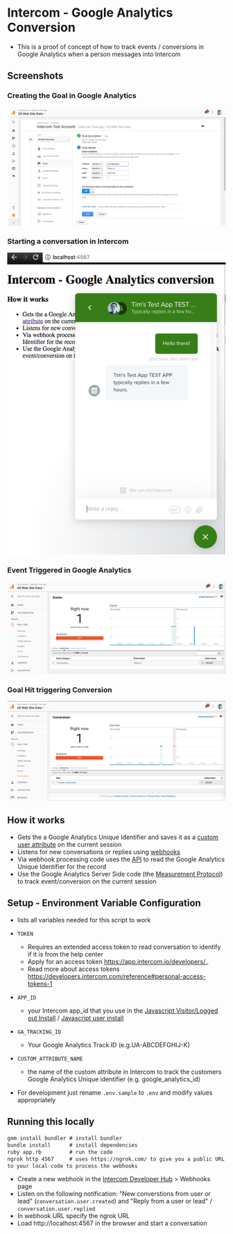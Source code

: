# Intercom - Google Analytics Conversion

- This is a proof of concept of how to track events / conversions in Google Analytics when a person messages into Intercom

## Screenshots

### Creating the Goal in Google Analytics
![Creating a Goal in Google Analytics](/screenshots/Creating%20a%20Goal%20in%20Google%20Analytics.png)

### Starting a conversation in Intercom
![Start Conversation](/screenshots/Start%20Conversation.png)

### Event Triggered in Google Analytics
![Event Triggered](/screenshots/Event%20Triggered.png)

### Goal Hit triggering Conversion
![Goal Hit](/screenshots/Goal%20Hit.png)


## How it works    
- Gets the a Google Analytics Unique Identifier and saves it as a [custom user attribute](https://docs.intercom.io/configuring-intercom/send-custom-user-attributes-to-intercom) on the current session
- Listens for new conversations or replies using [webhooks](https://docs.intercom.io/integrations/webhooks)
- Via webhook processing code uses the [API](https://developers.intercom.io/reference) to read the Google Analytics Unique Identifier for the record</li>
- Use the Google Analytics Server Side code (the [Measurement Protocol](https://developers.google.com/analytics/devguides/collection/protocol/v1/)) to track event/conversion on the current session

## Setup - Environment Variable Configuration
- lists all variables needed for this script to work
- `TOKEN`
	- Requires an extended access token to read conversation to identify if it is from the help center
	- Apply for an access token  https://app.intercom.io/developers/_
	- Read more about access tokens https://developers.intercom.com/reference#personal-access-tokens-1 
- `APP_ID`
	- your Intercom app_id that you use in the [Javascript Visitor/Logged out Install](https://docs.intercom.com/install-on-your-product-or-site/quick-install/install-intercom-on-your-website-for-logged-out-visitors) / [Javascript user install](https://docs.intercom.io/install-on-your-product-or-site/install-intercom-on-your-web-app)
- `GA_TRACKING_ID`
	- Your Google Analytics Track ID (e.g.UA-ABCDEFGHIJ-K)
- `CUSTOM_ATTRIBUTE_NAME`
	- the name of the custom attribute in Intercom to track the customers Google Analytics Unique identifier (e.g. google_analytics_id)

- For development just rename `.env.sample` to `.env` and modify values appropriately

## Running this locally

```
gem install bundler # install bundler
bundle install      # install dependencies
ruby app.rb         # run the code
ngrok http 4567     # uses https://ngrok.com/ to give you a public URL to your local code to process the webhooks
```

- Create a new webhook in the [Intercom Developer Hub](https://app.intercom.io/developers/_) > Webhooks page
- Listen on the following notification: "New converstions from user or lead" (`conversation.user.created`) and "Reply from a user or lead" / `conversation.user.replied`
- In webhook URL specify the ngrok URL
- Load http://localhost:4567 in the browser and start a conversation
